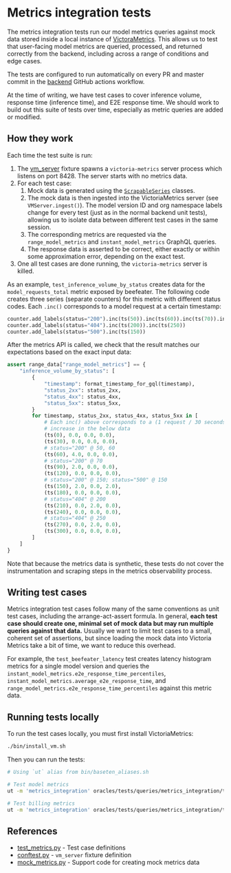 # Metrics integration tests

The metrics integration tests run our model metrics queries against mock data stored inside a local instance of [VictoraMetrics](https://docs.victoriametrics.com/Single-server-VictoriaMetrics.html). This allows us to test that user-facing model metrics are queried, processed, and returned correctly from the backend, including across a range of conditions and edge cases.

The tests are configured to run automatically on every PR and master commit in the [backend](/.github/workflows/backend.yml) GitHub actions workflow.

At the time of writing, we have test cases to cover inference volume, response time (inference time), and E2E response time. We should work to build out this suite of tests over time, especially as metric queries are added or modified.

## How they work

Each time the test suite is run:

1. The [vm_server](/backend/oracles/tests/queries/metrics_integration/conftest.py) fixture spawns a `victoria-metrics` server process which listens on port 8428. The server starts with no metrics data.
2. For each test case:
   1. Mock data is generated using the [`ScrapableSeries`](/backend/oracles/tests/queries/metrics_integration/metric_generator.py) classes.
   2. The mock data is then ingested into the VictoriaMetrics server (see `VMServer.ingest()`). The model version ID and org namespace labels change for every test (just as in the normal backend unit tests), allowing us to isolate data between different test cases in the same session.
   3. The corresponding metrics are requested via the `range_model_metrics` and `instant_model_metrics` GraphQL queries.
   4. The response data is asserted to be correct, either exactly or within some approximation error, depending on the exact test.
3. One all test cases are done running, the `victoria-metrics` server is killed.

As an example, `test_inference_volume_by_status` creates data for the `model_requests_total` metric exposed by beefeater. The following code creates three series (separate counters) for this metric with different status codes. Each `.inc()` corresponds to a model request at a certain timestamp:

```py
counter.add_labels(status="200").inc(ts(50)).inc(ts(60)).inc(ts(70)).inc(ts(150))
counter.add_labels(status="404").inc(ts(200)).inc(ts(250))
counter.add_labels(status="500").inc(ts(150))
```

After the metrics API is called, we check that the result matches our expectations based on the exact input data:

```py
assert range_data["range_model_metrics"] == {
    "inference_volume_by_status": [
        {
            "timestamp": format_timestamp_for_gql(timestamp),
            "status_2xx": status_2xx,
            "status_4xx": status_4xx,
            "status_5xx": status_5xx,
        }
        for timestamp, status_2xx, status_4xx, status_5xx in [
            # Each inc() above corresponds to a (1 request / 30 seconds * 60 seconds / 1 minute = 2 requests / minute)
            # increase in the below data
            (ts(0), 0.0, 0.0, 0.0),
            (ts(30), 0.0, 0.0, 0.0),
            # status="200" @ 50, 60
            (ts(60), 4.0, 0.0, 0.0),
            # status="200" @ 70
            (ts(90), 2.0, 0.0, 0.0),
            (ts(120), 0.0, 0.0, 0.0),
            # status="200" @ 150; status="500" @ 150
            (ts(150), 2.0, 0.0, 2.0),
            (ts(180), 0.0, 0.0, 0.0),
            # status="404" @ 200
            (ts(210), 0.0, 2.0, 0.0),
            (ts(240), 0.0, 0.0, 0.0),
            # status="404" @ 250
            (ts(270), 0.0, 2.0, 0.0),
            (ts(300), 0.0, 0.0, 0.0),
        ]
    ]
}
```

Note that because the metrics data is synthetic, these tests do not cover the instrumentation and scraping steps in the metrics observability process.

## Writing test cases

Metrics integration test cases follow many of the same conventions as unit test cases, including the arrange-act-assert formula. In general, **each test case should create one, minimal set of mock data but may run multiple queries against that data.** Usually we want to limit test cases to a small, coherent set of assertions, but since loading the mock data into Victoria Metrics take a bit of time, we want to reduce this overhead.

For example, the `test_beefeater_latency` test creates latency histogram metrics for a single model version and queries the `instant_model_metrics.e2e_response_time_percentiles`, `instant_model_metrics.average_e2e_response_time`, and `range_model_metrics.e2e_response_time_percentiles` against this metric data.

## Running tests locally

To run the test cases locally, you must first install VictoriaMetrics:

```sh
./bin/install_vm.sh
```

Then you can run the tests:

```sh
# Using `ut` alias from bin/baseten_aliases.sh

# Test model metrics
ut -m 'metrics_integration' oracles/tests/queries/metrics_integration/test_metrics.py

# Test billing metrics
ut -m 'metrics_integration' oracles/tests/queries/metrics_integration/test_billing_metrics.py
```

## References

- [test_metrics.py](/backend/oracles/tests/queries/metrics_integration/test_metrics.py) - Test case definitions
- [conftest.py](/backend/oracles/tests/queries/metrics_integration/conftest.py) - `vm_server` fixture definition
- [mock_metrics.py](/backend/oracles/tests/queries/metrics_integration/mock_metrics.py) - Support code for creating mock metrics data
